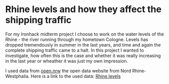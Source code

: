 # Rhine levels and how they affect the shipping traffic

For my Ironhack midterm project I choose to work on the water levels of the Rhine - the river running through my hometown Cologne. Levels has dropped tremendously in summer in the last years, and time and again the complete shipping traffic came to a halt. In this project I wanted to investigate, how often this is the case and whether it was really increasing in the last year or wheather it was just my own impression. 

I used data from [open.nrw](https://open.nrw/) the open data website from Nord Rhine-Westphalia. Here is a link to the used data: [Rhine levels](https://open.nrw/dataset/tagliche-wasserstande-des-rheins-bei-dusseldorf-in-den-monaten-seit-1996-d)
